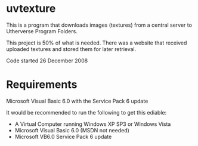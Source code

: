 # uvtexture

This is a program that downloads images (textures) from a central server to Utherverse Program Folders.

This project is 50% of what is needed. There was a website that received uploaded textures and stored them for later retrieval.

Code started 26 December 2008

# Requirements

Microsoft Visual Basic 6.0 with the Service Pack 6 update

It would be recommended to run the following to get this ediable:
- A Virtual Computer running Windows XP SP3 or Windows Vista
- Microsoft Visual Basic 6.0 (MSDN not needed)
- Microsoft VB6.0 Service Pack 6 update

